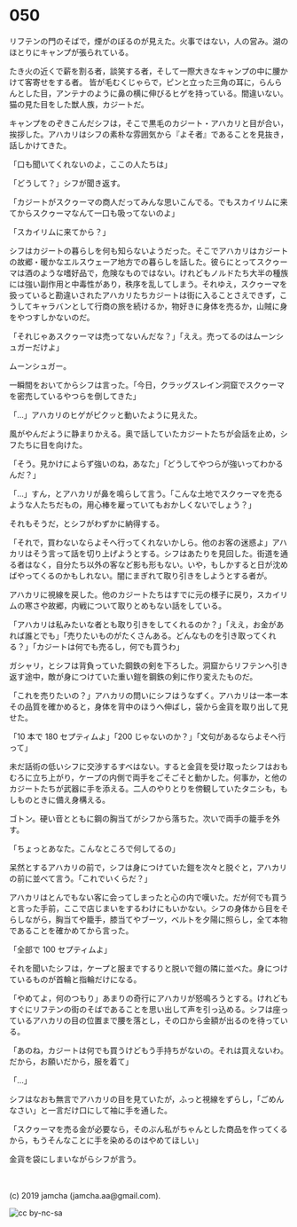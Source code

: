 

# 050

リフテンの門のそばで，煙がのぼるのが見えた。火事ではない，人の営み。湖のほとりにキャンプが張られている。

  たき火の近くで薪を割る者，談笑する者，そして一際大きなキャンプの中に腰かけて客寄せをする者。
皆が毛むくじゃらで，ピンと立った三角の耳に，らんらんとした目，アンテナのように鼻の横に伸びるヒゲを持っている。間違いない。猫の見た目をした獣人族，カジートだ。

キャンプをのぞきこんだシフは，そこで黒毛のカジート・アハカリと目が合い，挨拶した。アハカリはシフの素朴な雰囲気から『よそ者』であることを見抜き，話しかけてきた。

「口も聞いてくれないのよ，ここの人たちは」

「どうして？」シフが聞き返す。

「カジートがスクゥーマの商人だってみんな思いこんでる。でもスカイリムに来てからスクゥーマなんて一口も吸ってないのよ」

「スカイリムに来てから？」

シフはカジートの暮らしを何も知らないようだった。そこでアハカリはカジートの故郷・暖かなエルスウェーア地方での暮らしを話した。彼らにとってスクゥーマは酒のような嗜好品で，危険なものではない。けれどもノルドたち大半の種族には強い副作用と中毒性があり，秩序を乱してしまう。それゆえ，スクゥーマを扱っていると勘違いされたアハカリたちカジートは街に入ることさえできず，こうしてキャラバンとして行商の旅を続けるか，物好きに身体を売るか，山賊に身をやつすしかないのだ。

「それじゃあスクゥーマは売ってないんだな？」「ええ。売ってるのはムーンシュガーだけよ」

ムーンシュガー。

一瞬間をおいてからシフは言った。「今日，クラッグスレイン洞窟でスクゥーマを密売しているやつらを倒してきた」

「…」アハカリのヒゲがピクッと動いたように見えた。

風がやんだように静まりかえる。奥で話していたカジートたちが会話を止め，シフたちに目を向けた。

「そう。見かけによらず強いのね，あなた」「どうしてやつらが強いってわかるんだ？」

「…」すん，とアハカリが鼻を鳴らして言う。「こんな土地でスクゥーマを売るような人たちだもの，用心棒を雇っていてもおかしくないでしょう？」

それもそうだ，とシフがわずかに納得する。

「それで，買わないならよそへ行ってくれないかしら。他のお客の迷惑よ」アハカリはそう言って話を切り上げようとする。シフはあたりを見回した。街道を通る者はなく，自分たち以外の客など影も形もない。いや，もしかすると日が沈めばやってくるのかもしれない。闇にまぎれて取り引きをしようとする者が。

アハカリに視線を戻した。他のカジートたちはすでに元の様子に戻り，スカイリムの寒さや故郷，内戦について取りとめもない話をしている。

「アハカリは私みたいな者とも取り引きをしてくれるのか？」「ええ，お金があれば誰とでも」「売りたいものがたくさんある。どんなものを引き取ってくれる？」「カジートは何でも売るし，何でも買うわ」

ガシャリ，とシフは背負っていた鋼鉄の剣を下ろした。洞窟からリフテンへ引き返す途中，敵が身につけていた重い鎧を鋼鉄の剣に作り変えたものだ。

「これを売りたいの？」アハカリの問いにシフはうなずく。アハカリは一本一本その品質を確かめると，身体を背中のほうへ伸ばし，袋から金貨を取り出して見せた。

「10 本で 180 セプティムよ」「200 じゃないのか？」「文句があるならよそへ行って」

未だ話術の低いシフに交渉するすべはない。すると金貨を受け取ったシフはおもむろに立ち上がり，ケープの内側で両手をごそごそと動かした。何事か，と他のカジートたちが武器に手を添える。二人のやりとりを傍観していたタニシも，もしものときに備え身構える。

ゴトン。硬い音とともに鋼の胸当てがシフから落ちた。次いで両手の籠手を外す。

「ちょっとあなた。こんなところで何してるの」

呆然とするアハカリの前で，シフは身につけていた鎧を次々と脱ぐと，アハカリの前に並べて言う。「これでいくらだ？」

アハカリはとんでもない客に会ってしまったと心の内で嘆いた。だが何でも買うと言った手前，ここで店じまいをするわけにもいかない。シフの身体から目をそらしながら，胸当てや籠手，膝当てやブーツ，ベルトを夕陽に照らし，全て本物であることを確かめてから言った。

「全部で 100 セプティムよ」

それを聞いたシフは，ケープと服までするりと脱いで鎧の隣に並べた。身につけているものが首輪と指輪だけになる。

「やめてよ，何のつもり」あまりの奇行にアハカリが怒鳴ろうとする。けれどもすぐにリフテンの街のそばであることを思い出して声を引っ込める。シフは座っているアハカリの目の位置まで腰を落とし，その口から金額が出るのを待っている。

「あのね，カジートは何でも買うけどもう手持ちがないの。それは買えないわ。だから，お願いだから，服を着て」

「…」

シフはなおも無言でアハカリの目を見ていたが，ふっと視線をずらし，「ごめんなさい」と一言だけ口にして袖に手を通した。

「スクゥーマを売る金が必要なら，そのぶん私がちゃんとした商品を作ってくるから，もうそんなことに手を染めるのはやめてほしい」

金貨を袋にしまいながらシフが言う。

<br>
<br>
(c) 2019 jamcha (jamcha.aa@gmail.com).

![cc by-nc-sa](https://i.creativecommons.org/l/by-nc-sa/4.0/88x31.png)

